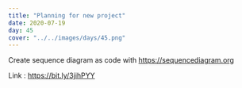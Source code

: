 ```yaml
---
title: "Planning for new project"
date: 2020-07-19
day: 45
cover: "../../images/days/45.png"
---
```


Create sequence diagram as code with <https://sequencediagram.org>

Link : <https://bit.ly/3jihPYY>
